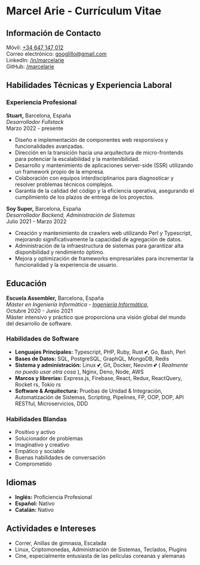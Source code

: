 # Marcel Arie - Currículum Vitae

## Información de Contacto

Móvil: [+34 647 147 012](tel:+34647147012)\
Correo electrónico: [googlillo@gmail.com](mailto:googlillo@gmail.com)\
LinkedIn: [/in/marcelarie](https://www.linkedin.com/in/marcelarie)\
GitHub: [/marcelarie](https://www.github.com/marcelarie)

## Habilidades Técnicas y Experiencia Laboral

### Experiencia Profesional

**Stuart,** Barcelona, España\
_Desarrollador Fullstack_\
Marzo 2022 - presente

- Diseño e implementación de componentes web responsivos y funcionalidades avanzadas.
- Dirección en la transición hacia una arquitectura de micro-frontends para
  potenciar la escalabilidad y la mantenibilidad.
- Desarrollo y mantenimiento de aplicaciones server-side (SSR) utilizando un
  framework propio de la empresa.
- Colaboración con equipos interdisciplinarios para diagnosticar y resolver
  problemas técnicos complejos.
- Garantía de la calidad del código y la eficiencia operativa, asegurando el
  cumplimiento de los plazos de entrega de los proyectos.

**Soy Super,** Barcelona, España\
_Desarrollador Backend, Administración de Sistemas_\
Julio 2021 - Marzo 2022

- Creación y mantenimiento de crawlers web utilizando Perl y Typescript,
  mejorando significativamente la capacidad de agregación de datos.
- Administración de la infraestructura de sistemas para garantizar alta
  disponibilidad y rendimiento óptimo.
- Mejora y optimización de frameworks empresariales para incrementar la
  funcionalidad y la experiencia de usuario.

## Educación

**Escuela Assembler,** Barcelona, España\
_Máster en Ingeniería Informática - [Ingeniería Informática](https://en.assemblerschool.com/home/full-stack-developer-program)_,\
Octubre 2020 - Junio 2021\
Máster intensivo y práctico que proporciona una visión global del mundo del
desarrollo de software.

### Habilidades de Software

- **Lenguajes Principales:** Typescript, PHP, Ruby, Rust 💕, Go, Bash, Perl
- **Bases de Datos:** SQL, PostgreSQL, GraphQL, MongoDB, Redis
- **Sistema y administración:** Linux 💕, Git, Docker, Neovim 💕 ( _Realmente no puedo usar otra cosa_ ), Nginx,
  Deno, Node, AWS
- **Marcos y librerías:** Express.js, Firebase, React, Redux, ReactQuery,
  Rocket rs, Tokio rs
- **Software & Arquitectura:** Pruebas de Unidad & Integración, Automatización de Sistemas,
  Scripting, Pipelines, FP, OOP, DOP, API RESTful, Microservicios, DDD

### Habilidades Blandas

- Positivo y activo
- Solucionador de problemas
- Imaginativo y creativo
- Empático y sociable
- Buenas habilidades de conversación
- Comprometido

## Idiomas

- **Inglés:** Proficiencia Profesional
- **Español:** Nativo
- **Catalán:** Nativo

## Actividades e Intereses

- Correr, Anillas de gimnasia, Escalada
- Linux, Criptomonedas, Administración de Sistemas, Teclados, Plugins
- Cine, especialmente entusiasta de las películas coreanas y alemanas
